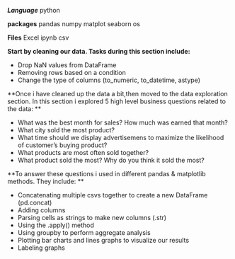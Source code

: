***Language***
python

**packages**
pandas
numpy
matplot
seaborn
os


**Files**
Excel
ipynb
csv

**Start by cleaning our data. Tasks during this section include:**

- Drop NaN values from DataFrame
- Removing rows based on a condition
- Change the type of columns (to_numeric, to_datetime, astype)

**Once i have cleaned up the data a bit,then moved to the data exploration section. In this section i explored 5 high level business questions related to the data:
**
- What was the best month for sales? How much was earned that month?
- What city sold the most product?
- What time should we display advertisemens to maximize the likelihood of customer’s buying product?
- What products are most often sold together?
- What product sold the most? Why do you think it sold the most?

**To answer these questions i used in different pandas & matplotlib methods. They include:
**
- Concatenating multiple csvs together to create a new DataFrame (pd.concat)
- Adding columns
- Parsing cells as strings to make new columns (.str)
- Using the .apply() method
- Using groupby to perform aggregate analysis
- Plotting bar charts and lines graphs to visualize our results
- Labeling graphs
